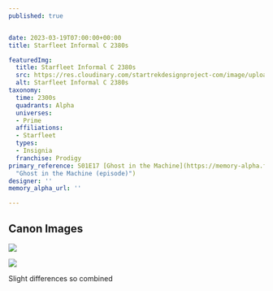 ```yaml
---
published: true


date: 2023-03-19T07:00:00+00:00
title: Starfleet Informal C 2380s

featuredImg:
  title: Starfleet Informal C 2380s
  src: https://res.cloudinary.com/startrekdesignproject-com/image/upload/v1679270685/Starfleet-Informal-C-2380s.png
  alt: Starfleet Informal C 2380s
taxonomy:
  time: 2300s
  quadrants: Alpha
  universes:
  - Prime
  affiliations:
  - Starfleet
  types:
  - Insignia
  franchise: Prodigy
primary_reference: S01E17 [Ghost in the Machine](https://memory-alpha.fandom.com/wiki/Ghost_in_the_Machine_(episode)
  "Ghost in the Machine (episode)")
designer: ''
memory_alpha_url: ''

---
```

## Canon Images

![](https://res.cloudinary.com/startrekdesignproject-com/image/upload/v1679270685/Starfleet-Informal-C-2380s_PRO-1x8-2.jpg)

![](https://res.cloudinary.com/startrekdesignproject-com/image/upload/v1679270685/Starfleet-Informal-C-2380s_PRO-1x17-1.jpg)

Slight differences so combined